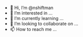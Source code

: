 - 👋 Hi, I’m @nshiftman
- 👀 I’m interested in ...
- 🌱 I’m currently learning ...
- 💞️ I’m looking to collaborate on ...
- 📫 How to reach me ...

<!---
nshiftman/nshiftman is a ✨ special ✨ repository because its `README.md` (this file) appears on your GitHub profile.
You can click the Preview link to take a look at your changes.
--->
